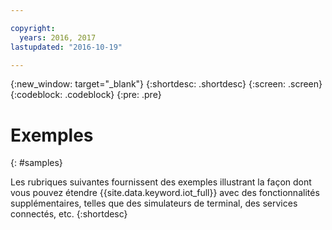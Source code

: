 ```yaml
---

copyright:
  years: 2016, 2017
lastupdated: "2016-10-19"

---
```


{:new_window: target="_blank"}
{:shortdesc: .shortdesc}
{:screen: .screen}
{:codeblock: .codeblock}
{:pre: .pre}

# Exemples
{: #samples}

Les rubriques suivantes fournissent des exemples illustrant la façon dont vous pouvez étendre {{site.data.keyword.iot_full}} avec des fonctionnalités supplémentaires, telles que des simulateurs de terminal, des services connectés, etc.
{:shortdesc}
